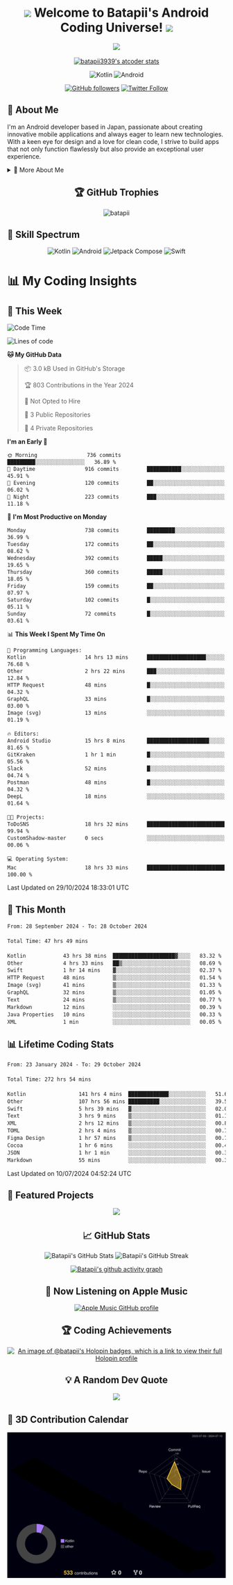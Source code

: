 <h1 align="center">
  <img src="https://media.giphy.com/media/hvRJCLFzcasrR4ia7z/giphy.gif" width="28">
  Welcome to Batapii's Android Coding Universe!
  <img src="https://media.giphy.com/media/hvRJCLFzcasrR4ia7z/giphy.gif" width="28">
</h1>

<p align="center">
  <img src="https://readme-typing-svg.herokuapp.com/?lines=Android+Developer+in+Japan;Always%20learning%20new%20things&font=Fira%20Code&center=true&width=440&height=45&color=f75c7e&vCenter=true&size=22">
</p>

<div align="center">

[![batapii3939's atcoder stats](https://atcoder-readme-stats.vercel.app/stats/batapii3939?theme=dark&show_history=5&width=450)](https://github.com/iwbc-mzk/atcoder-readme-stats)

![Kotlin](https://img.shields.io/badge/Kotlin-★☆☆☆☆☆☆☆☆☆-brightgreen)
![Android](https://img.shields.io/badge/Android-★☆☆☆☆☆☆☆☆☆-brightgreen)

  
[![GitHub followers](https://img.shields.io/github/followers/batapii?style=social)](https://github.com/batapii)
[![Twitter Follow](https://img.shields.io/twitter/follow/batapii?style=social)](https://twitter.com/batapii3939)

</div>

## 🚀 About Me
I'm an Android developer based in Japan, passionate about creating innovative mobile applications and always eager to learn new technologies. With a keen eye for design and a love for clean code, I strive to build apps that not only function flawlessly but also provide an exceptional user experience.

<details>
<summary>🌟 More About Me</summary>

- 🔭 I'm currently working on revolutionizing mobile productivity apps
- 🌱 I'm currently learning Kotlin Multiplatform and Jetpack Compose
- 👯 I'm looking to collaborate on open-source Android projects

</details>

<h2 align="center">🏆 GitHub Trophies</h2>
<p align="center">
  <img src="https://github-profile-trophy.vercel.app/?username=batapii&theme=nord&column=7&no-frame=true&no-bg=true&rank=SECRET,SSS,SS,S,AAA,AA,A,B,C,?" alt="batapii" />
</p>

## 🌈 Skill Spectrum

<div align="center">

![Kotlin](https://img.shields.io/badge/Kotlin-0095D5?style=for-the-badge&logo=kotlin&logoColor=white)
![Android](https://img.shields.io/badge/Android-3DDC84?style=for-the-badge&logo=android&logoColor=white)
![Jetpack Compose](https://img.shields.io/badge/Jetpack%20Compose-4285F4?style=for-the-badge&logo=jetpackcompose&logoColor=white)
![Swift](https://img.shields.io/badge/Swift-FA7343?style=for-the-badge&logo=swift&logoColor=white)

</div>


# 📊 My Coding Insights

## 📅 This Week
<!--START_SECTION:waka-week-->
![Code Time](http://img.shields.io/badge/Code%20Time-272%20hrs%2054%20mins-blue)

![Lines of code](https://img.shields.io/badge/From%20Hello%20World%20I%27ve%20Written-139.0%20thousand%20lines%20of%20code-blue)

**🐱 My GitHub Data** 

> 📦 3.0 kB Used in GitHub's Storage 
 > 
> 🏆 803 Contributions in the Year 2024
 > 
> 🚫 Not Opted to Hire
 > 
> 📜 3 Public Repositories 
 > 
> 🔑 4 Private Repositories 
 > 
**I'm an Early 🐤** 

```text
🌞 Morning                736 commits         █████████░░░░░░░░░░░░░░░░   36.89 % 
🌆 Daytime                916 commits         ███████████░░░░░░░░░░░░░░   45.91 % 
🌃 Evening                120 commits         ██░░░░░░░░░░░░░░░░░░░░░░░   06.02 % 
🌙 Night                  223 commits         ███░░░░░░░░░░░░░░░░░░░░░░   11.18 % 
```
📅 **I'm Most Productive on Monday** 

```text
Monday                   738 commits         █████████░░░░░░░░░░░░░░░░   36.99 % 
Tuesday                  172 commits         ██░░░░░░░░░░░░░░░░░░░░░░░   08.62 % 
Wednesday                392 commits         █████░░░░░░░░░░░░░░░░░░░░   19.65 % 
Thursday                 360 commits         █████░░░░░░░░░░░░░░░░░░░░   18.05 % 
Friday                   159 commits         ██░░░░░░░░░░░░░░░░░░░░░░░   07.97 % 
Saturday                 102 commits         █░░░░░░░░░░░░░░░░░░░░░░░░   05.11 % 
Sunday                   72 commits          █░░░░░░░░░░░░░░░░░░░░░░░░   03.61 % 
```


📊 **This Week I Spent My Time On** 

```text
💬 Programming Languages: 
Kotlin                   14 hrs 13 mins      ███████████████████░░░░░░   76.68 % 
Other                    2 hrs 22 mins       ███░░░░░░░░░░░░░░░░░░░░░░   12.84 % 
HTTP Request             48 mins             █░░░░░░░░░░░░░░░░░░░░░░░░   04.32 % 
GraphQL                  33 mins             █░░░░░░░░░░░░░░░░░░░░░░░░   03.00 % 
Image (svg)              13 mins             ░░░░░░░░░░░░░░░░░░░░░░░░░   01.19 % 

🔥 Editors: 
Android Studio           15 hrs 8 mins       ████████████████████░░░░░   81.65 % 
GitKraken                1 hr 1 min          █░░░░░░░░░░░░░░░░░░░░░░░░   05.56 % 
Slack                    52 mins             █░░░░░░░░░░░░░░░░░░░░░░░░   04.74 % 
Postman                  48 mins             █░░░░░░░░░░░░░░░░░░░░░░░░   04.32 % 
DeepL                    18 mins             ░░░░░░░░░░░░░░░░░░░░░░░░░   01.64 % 

🐱‍💻 Projects: 
ToDoSNS                  18 hrs 32 mins      █████████████████████████   99.94 % 
CustomShadow-master      0 secs              ░░░░░░░░░░░░░░░░░░░░░░░░░   00.06 % 

💻 Operating System: 
Mac                      18 hrs 33 mins      █████████████████████████   100.00 % 
```


 Last Updated on 29/10/2024 18:33:01 UTC
<!--END_SECTION:waka-week-->

## 📅 This Month
<!--START_SECTION:wakamonth-->

```txt
From: 28 September 2024 - To: 28 October 2024

Total Time: 47 hrs 49 mins

Kotlin            43 hrs 38 mins  ████████████████████▓░░░░   83.32 %
Other             4 hrs 33 mins   ██▒░░░░░░░░░░░░░░░░░░░░░░   08.69 %
Swift             1 hr 14 mins    ▓░░░░░░░░░░░░░░░░░░░░░░░░   02.37 %
HTTP Request      48 mins         ▒░░░░░░░░░░░░░░░░░░░░░░░░   01.54 %
Image (svg)       41 mins         ▒░░░░░░░░░░░░░░░░░░░░░░░░   01.33 %
GraphQL           32 mins         ▒░░░░░░░░░░░░░░░░░░░░░░░░   01.05 %
Text              24 mins         ▒░░░░░░░░░░░░░░░░░░░░░░░░   00.77 %
Markdown          12 mins         ░░░░░░░░░░░░░░░░░░░░░░░░░   00.39 %
Java Properties   10 mins         ░░░░░░░░░░░░░░░░░░░░░░░░░   00.33 %
XML               1 min           ░░░░░░░░░░░░░░░░░░░░░░░░░   00.05 %
```

<!--END_SECTION:wakamonth-->

## 📊 Lifetime Coding Stats

<!--START_SECTION:wakaalltime-->

```txt
From: 23 January 2024 - To: 29 October 2024

Total Time: 272 hrs 54 mins

Kotlin                 141 hrs 4 mins  █████████████░░░░░░░░░░░░   51.69 %
Other                  107 hrs 56 mins ██████████░░░░░░░░░░░░░░░   39.55 %
Swift                  5 hrs 39 mins   ▓░░░░░░░░░░░░░░░░░░░░░░░░   02.07 %
Text                   3 hrs 9 mins    ▒░░░░░░░░░░░░░░░░░░░░░░░░   01.16 %
XML                    2 hrs 12 mins   ▒░░░░░░░░░░░░░░░░░░░░░░░░   00.81 %
TOML                   2 hrs 4 mins    ▒░░░░░░░░░░░░░░░░░░░░░░░░   00.76 %
Figma Design           1 hr 57 mins    ▒░░░░░░░░░░░░░░░░░░░░░░░░   00.72 %
Cocoa                  1 hr 6 mins     ░░░░░░░░░░░░░░░░░░░░░░░░░   00.41 %
JSON                   1 hr 1 min      ░░░░░░░░░░░░░░░░░░░░░░░░░   00.37 %
Markdown               55 mins         ░░░░░░░░░░░░░░░░░░░░░░░░░   00.34 %
```

<!--END_SECTION:wakaalltime-->

Last Updated on 10/07/2024 04:52:24 UTC

## 🌟 Featured Projects

<div align="center">
  <a href="https://github.com/batapii/ToDoSNS">
    <img src="https://github-readme-stats.vercel.app/api/pin/?username=batapii&repo=ToDoSNS&theme=radical" />
  </a>

## 📈 GitHub Stats

<div align="center">
  <img src="https://github-readme-stats.vercel.app/api?username=batapii&show_icons=true&theme=radical" alt="Batapii's GitHub Stats" />
  <img src="https://github-readme-streak-stats.herokuapp.com/?user=batapii&theme=radical" alt="Batapii's GitHub Streak" />
  
[![Batapii's github activity graph](https://github-readme-activity-graph.vercel.app/graph?username=batapii&theme=react-dark)](https://github.com/ashutosh00710/github-readme-activity-graph)
</div>

## 🎵 Now Listening on Apple Music

<div align="center">
  
[![Apple Music GitHub profile](https://music-profile.rayriffy.com/theme/dark.svg?uid=001005.6598667d2ffd4a10a4f429edd0ba24c4.1156)](https://github.com/rayriffy/apple-music-github-profile)

</div>


## 🏆 Coding Achievements

<div align="center">

[![An image of @batapii's Holopin badges, which is a link to view their full Holopin profile](https://holopin.me/batapii)](https://holopin.io/@batapii)

</div>

## 💡 A Random Dev Quote

<div align="center">

![](https://quotes-github-readme.vercel.app/api?type=horizontal&theme=radical)

</div>

</div>

## 🚀 3D Contribution Calendar

<div align="center">
  
![](./profile-3d-contrib/profile-night-rainbow.svg)

</div>
